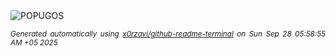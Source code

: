 <div align="justify">
<picture>
    <source media="(prefers-color-scheme: dark)" srcset="https://i.ibb.co/SwY8B3cZ/output-gif.gif">
    <source media="(prefers-color-scheme: light)" srcset="https://i.ibb.co/SwY8B3cZ/output-gif.gif">
    <img alt="POPUGOS" src="https://i.ibb.co/SwY8B3cZ/output-gif.gif">
</picture>

<sub><i>Generated automatically using [x0rzavi/github-readme-terminal](https://github.com/x0rzavi/github-readme-terminal) on Sun Sep 28 05:58:55 AM +05 2025</i></sub>
</div>